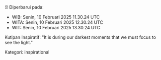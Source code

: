 ⏰ Diperbarui pada:
- WIB: Senin, 10 Februari 2025 11.30.24 UTC
- WITA: Senin, 10 Februari 2025 12.30.24 UTC
- WIT: Senin, 10 Februari 2025 13.30.24 UTC

Kutipan Inspiratif:
"It is during our darkest moments that we must focus to see the light."


Kategori: inspirational

